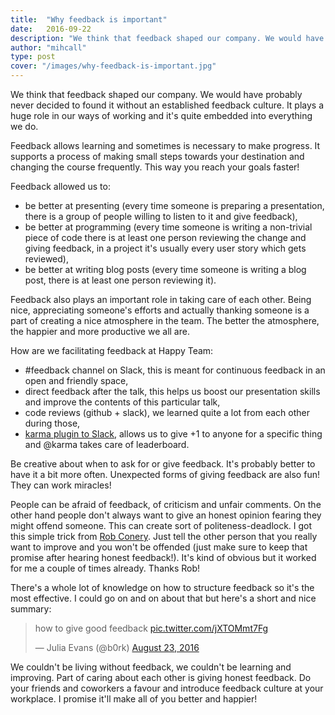 ```yaml
---
title: 	"Why feedback is important"
date: 	2016-09-22
description: "We think that feedback shaped our company. We would have probably never decided to found it without an established feedback culture. It plays a huge role in our ways of working and it's quite embedded into everything we do."
author: "mihcall"
type: post
cover: "/images/why-feedback-is-important.jpg"
---
```

We think that feedback shaped our company. We would have probably never decided to found it without an established feedback culture. It plays a huge role in our ways of working and it's quite embedded into everything we do.

Feedback allows learning and sometimes is necessary to make progress. It supports a process of making small steps towards your destination and changing the course frequently. This way you reach your goals faster!

Feedback allowed us to:

- be better at presenting (every time someone is preparing a presentation, there is a group of people willing to listen to it and give feedback),
- be better at programming (every time someone is writing a non-trivial piece of code there is at least one person reviewing the change and giving feedback, in a project it's usually every user story which gets reviewed),
- be better at writing blog posts (every time someone is writing a blog post, there is at least one person reviewing it).

Feedback also plays an important role in taking care of each other. Being nice, appreciating someone's efforts and actually thanking someone is a part of creating a nice atmosphere in the team. The better the atmosphere, the happier and more productive we all are.

How are we facilitating feedback at Happy Team:

- #feedback channel on Slack, this is meant for continuous feedback in an open and friendly space,
- direct feedback after the talk, this helps us boost our presentation skills and improve the contents of this particular talk,
- code reviews (github + slack), we learned quite a lot from each other during those,
- [karma plugin to Slack](https://github.com/happyteamio/elkarmo), allows us to give +1 to anyone for a specific thing and @karma takes care of leaderboard.

Be creative about when to ask for or give feedback. It's probably better to have it a bit more often. Unexpected forms of giving feedback are also fun! They can work miracles!

People can be afraid of feedback, of criticism and unfair comments. On the other hand people don't always want to give an honest opinion fearing they might offend someone. This can create sort of politeness-deadlock. I got this simple trick from [Rob Conery](https://twitter.com/robconery). Just tell the other person that you really want to improve and you won't be offended (just make sure to keep that promise after hearing honest feedback!). It's kind of obvious but it worked for me a couple of times already. Thanks Rob!

There's a whole lot of knowledge on how to structure feedback so it's the most effective. I could go on and on about that but here's a short and nice summary:
<blockquote class="twitter-tweet" data-lang="en"><p lang="en" dir="ltr">how to give good feedback <a href="https://t.co/jXTOMmt7Fg">pic.twitter.com/jXTOMmt7Fg</a></p>&mdash; Julia Evans (@b0rk) <a href="https://twitter.com/b0rk/status/767947886638145536">August 23, 2016</a></blockquote>
<script async src="//platform.twitter.com/widgets.js" charset="utf-8"></script>

We couldn't be living without feedback, we couldn't be learning and improving. Part of caring about each other is giving honest feedback. Do your friends and coworkers a favour and introduce feedback culture at your workplace. I promise it'll make all of you better and happier!

